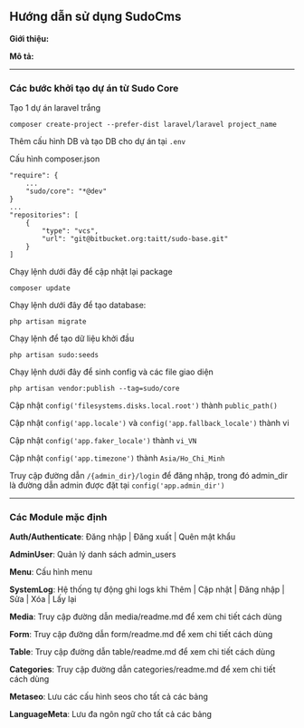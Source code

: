 ## Hướng dẫn sử dụng SudoCms ##

**Giới thiệu:**

**Mô tả:**

---------------------------------------------------------------------------------------------------------

### Các bước khởi tạo dự án từ Sudo Core ###

Tạo 1 dự án laravel trắng
	
	composer create-project --prefer-dist laravel/laravel project_name

Thêm cấu hình DB và tạo DB cho dự án tại `.env`

Cấu hình composer.json

	"require": {
		...
		"sudo/core": "*@dev"
	}
	...
	"repositories": [
        {
            "type": "vcs",
            "url": "git@bitbucket.org:taitt/sudo-base.git"
        }
    ]

Chạy lệnh dưới đây để cập nhật lại package

	composer update

Chạy lệnh dưới đây để tạo database:
	
	php artisan migrate

Chạy lệnh để tạo dữ liệu khởi đầu

	php artisan sudo:seeds

Chạy lệnh dưới đây để sinh config và các file giao diện
	
	php artisan vendor:publish --tag=sudo/core

Cập nhật `config('filesystems.disks.local.root')` thành `public_path()`

Cập nhật `config('app.locale')` và `config('app.fallback_locale')` thành vi

Cập nhật `config('app.faker_locale')` thành `vi_VN`

Cập nhật `config('app.timezone')` thành `Asia/Ho_Chi_Minh`

Truy cập đường dẫn `/{admin_dir}/login` để đăng nhập, trong đó admin_dir là đường dẫn admin được đặt tại `config('app.admin_dir')`

---------------------------------------------------------------------------------------------------------

### Các Module mặc định ###

**Auth/Authenticate**: Đăng nhập | Đăng xuất | Quên mật khẩu

**AdminUser**: Quản lý danh sách admin_users

**Menu**: Cấu hình menu

**SystemLog**: Hệ thống tự động ghi logs khi Thêm | Cập nhật | Đăng nhập | Sửa | Xóa | Lấy lại

**Media**: Truy cập đường dẫn media/readme.md để xem chi tiết cách dùng

**Form**: Truy cập đường dẫn form/readme.md để xem chi tiết cách dùng

**Table**: Truy cập đường dẫn table/readme.md để xem chi tiết cách dùng

**Categories**: Truy cập đường dẫn categories/readme.md để xem chi tiết cách dùng

**Metaseo**: Lưu các cấu hình seos cho tất cả các bảng

**LanguageMeta**: Lưu đa ngôn ngữ cho tất cả các bảng